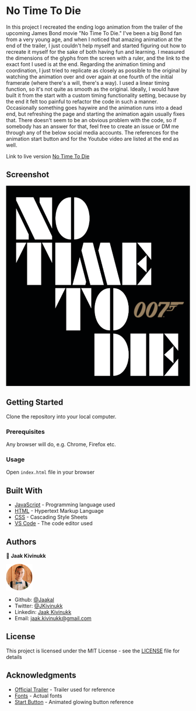 # No Time To Die

In this project I recreated the ending logo animation from the trailer of the upcoming James Bond movie "No Time To Die." I've been a big Bond fan from a very young age, and when I noticed that amazing animation at the end of the trailer, I just couldn't help myself and started figuring out how to recreate it myself for the sake of both having fun and learning. I measured the dimensions of the glyphs from the screen with a ruler, and the link to the exact font I used is at the end. Regarding the animation timing and coordination, I just tried to replicate as closely as possible to the original by watching the animation over and over again at one fourth of the initial framerate (where there's a will, there's a way). I used a linear timing function, so it's not quite as smooth as the original. Ideally, I would have built it from the start with a custom timing functionality setting, because by the end it felt too painful to refactor the code in such a manner. Occasionally something goes haywire and the animation runs into a dead end, but refreshing the page and starting the animation again usually fixes that. There doesn't seem to be an obvious problem with the code, so if somebody has an answer for that, feel free to create an issue or DM me through any of the below social media accounts. The references for the animation start button and for the Youtube video are listed at the end as well.

Link to live version [No Time To Die](https://no-time-to-die.herokuapp.com/)

## Screenshot

![Screenshot of the webpage](https://github.com/Jaakal/no-time-to-die/blob/master/images/screenshot.png)

## Getting Started

Clone the repository into your local computer.

### Prerequisites

Any browser will do, e.g. Chrome, Firefox etc.


### Usage

Open `index.html` file in your browser

## Built With

* [JavaScript](https://www.javascript.com/) - Programming language used
* [HTML](https://en.wikipedia.org/wiki/HTML) - Hypertext Markup Language
* [CSS](https://www.w3.org/Style/CSS/Overview.en.html) - Cascading Style Sheets
* [VS Code](https://code.visualstudio.com/) - The code editor used 

## Authors

👤 **Jaak Kivinukk**

<a href="https://github.com/Jaakal" target="_blank">
    
  ![Screenshot Image](images/jaak-profile.png) 

</a>

- Github: [@Jaakal](https://github.com/Jaakal)
- Twitter: [@JKivinukk](https://twitter.com/JKivinukk)
- Linkedin: [Jaak Kivinukk](https://www.linkedin.com/in/jaak-kivinukk-7098b1153/)
- Email: [jaak.kivinukk@gmail.com](jaak.kivinukk@gmail.com)

## License

This project is licensed under the MIT License - see the [LICENSE](LICENSE) file for details

## Acknowledgments
* [Official Trailer](https://youtu.be/VTnDYxwhSaI?t=144) - Trailer used for reference
* [Fonts](https://fontsinuse.com/uses/28137/no-time-to-die-logo-and-teaser) - Actual fonts
* [Start Button](https://www.youtube.com/watch?v=3RRgVHd2TXQ) - Animated glowing button reference
